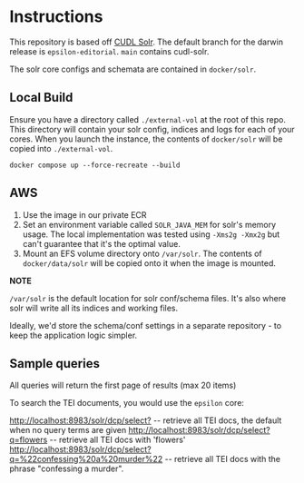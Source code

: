 # Instructions

This repository is based off [CUDL Solr](https://github.com/cambridge-collection/cudl-solr). The default branch for the darwin release is `epsilon-editorial`. `main` contains cudl-solr.

The solr core configs and schemata are contained in `docker/solr`.

## Local Build

Ensure you have a directory called `./external-vol` at the root of this repo. This directory will contain your solr config, indices and logs for each of your cores. When you launch the instance, the contents of `docker/solr` will be copied into `./external-vol`.

    docker compose up --force-recreate --build

## AWS

1. Use the image in our private ECR
2. Set an environment variable called `SOLR_JAVA_MEM` for solr's memory usage. The local implementation was tested using `-Xms2g -Xmx2g` but can't guarantee that it's the optimal value.
3. Mount an EFS volume directory onto `/var/solr`. The contents of `docker/data/solr` will be copied onto it when the image is mounted.

**NOTE**

`/var/solr` is the default location for solr conf/schema files. It's also where solr will write all its indices and working files.

Ideally, we'd store the schema/conf settings in a separate repository - to keep the application logic simpler.
    

## Sample queries

All queries will return the first page of results (max 20 items)

To search the TEI documents, you would use the `epsilon` core:

[http://localhost:8983/solr/dcp/select?](http://localhost:8983/solr/dcp/select?) -- retrieve all TEI docs, the default when no query terms are given
[http://localhost:8983/solr/dcp/select?q=flowers](http://localhost:8983/solr/dcp/select?q=flowers) -- retrieve all TEI docs with 'flowers'
[http://localhost:8983/solr/dcp/select?q=%22confessing%20a%20murder%22](http://localhost:8983/solr/dcp/select?q=%22confessing%20a%20murder%22) -- retrieve all TEI docs with the phrase "confessing a murder".

